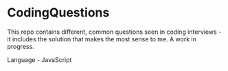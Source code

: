 # CodingQuestions
This repo contains different, common questions seen in coding interviews - it includes the solution that makes the most sense to me. A work in progress.

Language - JavaScript
